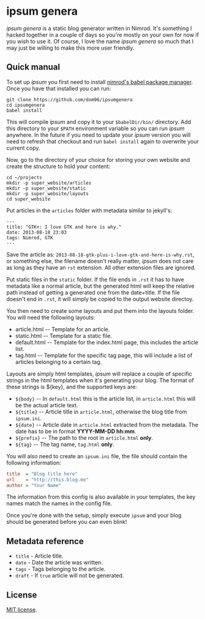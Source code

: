 # ipsum genera

*ipsum genera* is a static blog generator written in Nimrod. It's something
I hacked together in a couple of days so you're mostly on your own for now if
you wish to use it. Of course, I love the name *ipsum genera* so much that I
may just be willing to make this more user friendly.

## Quick manual

To set up *ipsum* you first need to install [nimrod's babel package
manager](https://github.com/nimrod-code/babel). Once you have that installed
you can run:

```
git clone https://github.com/dom96/ipsumgenera
cd ipsumgenera
babel install
```

This will compile *ipsum* and copy it to your ``$babelDir/bin/`` directory. Add
this directory to your ``$PATH`` environment variable so you can run *ipsum*
anywhere.  In the future if you need to update your *ipsum* version you will
need to refresh that checkout and run ``babel install`` again to overwrite your
current copy.

Now, go to the directory of your choice for storing your own website and
create the structure to hold your content:

```
cd ~/projects
mkdir -p super_website/articles
mkdir -p super_website/static
mkdir -p super_website/layouts
cd super_website
```

Put articles in the ``articles`` folder with metadata similar to jekyll's:
```
---
title: "GTK+: I love GTK and here is why."
date: 2013-08-18 23:03
tags: Nimrod, GTK
---
```

Save the article as: ``2013-08-18-gtk-plus-i-love-gtk-and-here-is-why.rst``, or
something else, the filename doesn't really matter, *ipsum* does not care as
long as they have an ``rst`` extension. All other extension files are ignored.

Put static files in the ``static`` folder. If the file ends in ``.rst`` it has
to have metadata like a normal article, but the generated html will keep the
relative path instead of getting a generated one from the date+title. If the
file doesn't end in ``.rst``, it will simply be copied to the output website
directoy.

You then need to create some layouts and put them into the layouts folder.
You will need the following layouts:

* article.html -- Template for an article.
* static.html -- Template for a static file.
* default.html -- Template for the index.html page, this includes the article
  list.
* tag.html -- Template for the specific tag page, this will include a list of
  articles belonging to a certain tag.

Layouts are simply html templates, *ipsum* will replace a couple of specific
strings in the html templates when it's generating your blog. The format of
these strings is ${key}, and the supported keys are:

* ``${body}`` -- In ``default.html`` this is the article list, in
  ``article.html`` this will be the actual article text.
* ``${title}`` -- Article title in ``article.html``, otherwise the blog title
  from ``ipsum.ini``.
* ``${date}`` -- Article date in ``article.html`` extracted from the metadata.
  The date has to be in format **YYYY-MM-DD hh:mm**.
* ``${prefix}`` -- The path to the root in ``article.html`` **only**.
* ``${tag}`` -- The tag name, ``tag.html`` **only**.

You will also need to create an ``ipsum.ini`` file, the file should contain
the following information:

```ini
title  = "Blog title here"
url    = "http://this.blog.me"
author = "Your Name"
```

The information from this config is also available in your templates, the key
names match the names in the config file.

Once you're done with the setup, simply execute ``ipsum`` and your blog should
be generated before you can even blink!

## Metadata reference

* ``title`` - Article title.
* ``date`` - Date the article was written.
* ``tags`` - Tags belonging to the article.
* ``draft`` - If ``true`` article will not be generated.

## License

[MIT license](LICENSE.md).
